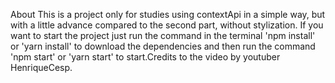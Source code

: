 About
This is a project only for studies using contextApi in a simple way, but with a little advance compared to the second part, without stylization. If you want to start the project just run the command in the terminal 'npm install' or 'yarn install' to download the dependencies and then run the command 'npm start' or 'yarn start' to start.Credits to the video by youtuber HenriqueCesp. 
